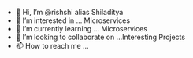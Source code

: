 - 👋 Hi, I’m @rishshi alias Shiladitya
- 👀 I’m interested in ... Microservices
- 🌱 I’m currently learning ... Microservices
- 💞️ I’m looking to collaborate on ...Interesting Projects 
- 📫 How to reach me ...

<!---
rishshi/rishshi is a ✨ special ✨ repository because its `README.md` (this file) appears on your GitHub profile.
You can click the Preview link to take a look at your changes.
--->
